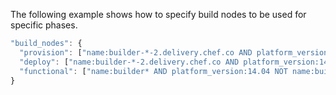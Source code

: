 The following example shows how to specify build nodes to be used for
specific phases.

```javascript
"build_nodes": {
  "provision": ["name:builder-*-2.delivery.chef.co AND platform_version:14.04"],
  "deploy": ["name:builder-*-2.delivery.chef.co AND platform_version:14.04"],
  "functional": ["name:builder* AND platform_version:14.04 NOT name:builder-*-2.delivery.chef.co"]
}
```
